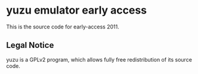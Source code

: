 yuzu emulator early access
=============

This is the source code for early-access 2011.

## Legal Notice

yuzu is a GPLv2 program, which allows fully free redistribution of its source code.